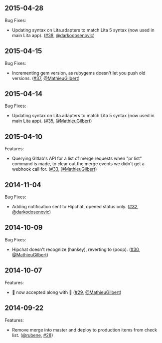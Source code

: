 ## 2015-04-28

Bug Fixes:

* Updating syntax on Lita.adapters to match Lita 5 syntax (now used in main Lita app). ([#38][], [@darkodosenovic][])

## 2015-04-15

Bug Fixes:

* Incrementing gem version, as rubygems doesn't let you push old versions. ([#37][], [@MathieuGilbert][])

## 2015-04-14

Bug Fixes:

* Updating syntax on Lita.adapters to match Lita 5 syntax (now used in main Lita app). ([#35][], [@MathieuGilbert][])

## 2015-04-10

Features:

* Querying Gitlab's API for a list of merge requests when "pr list" command is made, to clear out the merge events we didn't get a webhook call for. ([#33][], [@MathieuGilbert][])

## 2014-11-04

Bug Fixes:

* Adding notification sent to Hipchat, opened status only. ([#32][], [@darkodosenovic][])


## 2014-10-09

Bug Fixes:

* Hipchat doesn't recognize (hankey), reverting to (poop). ([#30][], [@MathieuGilbert][])

## 2014-10-07

Features:

* :hankey: now accepted along with :poop: ([#29][], [@MathieuGilbert][])

## 2014-09-22

Features:

  - Remove merge into master and deploy to production items from check list. ([@rubene][], [#28][])

<!--- The following link definition list is generated by PimpMyChangelog --->
[#28]: https://github.com/amaabca/lita-github_pr_list/issues/28
[#29]: https://github.com/amaabca/lita-github_pr_list/issues/29
[#30]: https://github.com/amaabca/lita-github_pr_list/issues/30
[#32]: https://github.com/amaabca/lita-github_pr_list/issues/32
[#33]: https://github.com/amaabca/lita-github_pr_list/issues/33
[#35]: https://github.com/amaabca/lita-github_pr_list/issues/35
[#37]: https://github.com/amaabca/lita-github_pr_list/issues/37
[#38]: https://github.com/amaabca/lita-github_pr_list/issues/38
[@MathieuGilbert]: https://github.com/MathieuGilbert
[@darkodosenovic]: https://github.com/darkodosenovic
[@rubene]: https://github.com/rubene